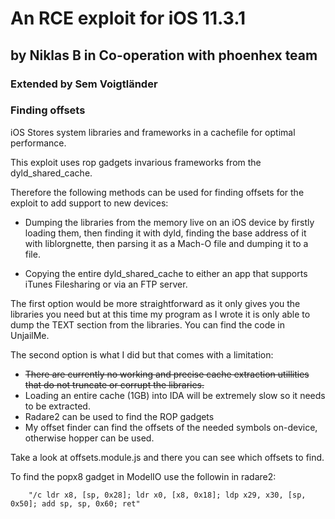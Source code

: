 # An RCE exploit for iOS 11.3.1 
## by Niklas B in Co-operation with phoenhex team
### Extended by Sem Voigtländer

### Finding offsets

iOS Stores system libraries and frameworks in a cachefile for optimal performance.

This exploit uses rop gadgets invarious frameworks from the dyld_shared_cache.

Therefore the following methods can be used for finding offsets for the exploit to add support to new devices:

- Dumping the libraries from the memory live on an iOS device by firstly loading them, then finding it with dyld, finding the base address of it with liblorgnette, then parsing it as a Mach-O file and dumping it to a file.

- Copying the entire dyld_shared_cache to either an app that supports iTunes Filesharing or via an FTP server.

The first option would be more straightforward as it only gives you the libraries you need but at this time my program as I wrote it is only able to dump the TEXT section from the libraries. You can find the code in UnjailMe.

The second option is what I did but that comes with a limitation:
- ~~There are currently no working and precise cache extraction utillities that do not truncate or corrupt the libraries.~~
- Loading an entire cache (1GB) into IDA will be extremely slow so it needs to be extracted.
- Radare2 can be used to find the ROP gadgets
- My offset finder can find the offsets of the needed symbols on-device, otherwise hopper can be used.

Take a look at offsets.module.js and there you can see which offsets to find.


To find the popx8 gadget in ModelIO use the followin in radare2:
```radare2
	"/c ldr x8, [sp, 0x28]; ldr x0, [x8, 0x18]; ldp x29, x30, [sp, 0x50]; add sp, sp, 0x60; ret"
```

